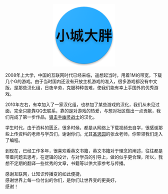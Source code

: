 <p align="center">
   <img width="200" src="avatar.png">
</p>


2008年上大学，中国的互联网时代已经来临，遥想起当时，用着1M的带宽，下载几个G的游戏。由于当时国内还没有开放主机游戏的准入，很多游戏都没有中文版，是那些汉化组，日夜辛劳，克服种种苦难，使我们能有幸上手国外的优秀游戏。

2010年左右，有幸加入了一家汉化组，也参加了某些游戏的汉化，我们从未见过面，完全只能靠QQ去联系，靠的是对游戏的热爱，与想对社区做出一点贡献，我们完成了第一步作品，[狙击手幽灵战士](http://game.ali213.net/forum.php?mod=viewthread&ordertype=1&tid=3286047)的汉化。

学生时代，由于资料的匮乏，很多时候，都是从网络上下载视频去自学，很感谢那些上传资料的老师与学员们，谢谢你们。尤其[圣思园](http://www.iprogramming.cn/)的张龙老师，你带领我们走入了编程。

到现在，已经工作多年，很喜欢看英文书籍，英文书籍对于理念的阐述，往往都是带着问题去思考，在逻辑的设计，与对学员的引导上，做的似乎更合理，所以，我想不定期的翻译一些优秀的文章，书籍等以供大家参考与传播。

感谢互联网，让知识传播变的如此便捷，  
感谢世界上每一位付出的你们，是你们让世界变的更美好，  
感谢！
